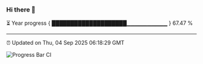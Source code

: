 ### Hi there 👋

⏳ Year progress { ████████████████████▁▁▁▁▁▁▁▁▁▁ } 67.47 %

---

⏰ Updated on Thu, 04 Sep 2025 06:18:29 GMT

![Progress Bar CI](https://github.com/code-lakshay/GitHub-Actions-Demo/workflows/Progress%20Bar%20CI/badge.svg)
